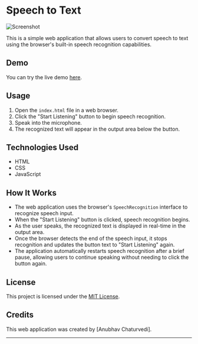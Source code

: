 # Speech to Text

![Screenshot](screenshot.png)

This is a simple web application that allows users to convert speech to text using the browser's built-in speech recognition capabilities.

## Demo

You can try the live demo [here](https://example.com).

## Usage

1. Open the `index.html` file in a web browser.
2. Click the "Start Listening" button to begin speech recognition.
3. Speak into the microphone.
4. The recognized text will appear in the output area below the button.

## Technologies Used

- HTML
- CSS
- JavaScript

## How It Works

- The web application uses the browser's `SpeechRecognition` interface to recognize speech input.
- When the "Start Listening" button is clicked, speech recognition begins.
- As the user speaks, the recognized text is displayed in real-time in the output area.
- Once the browser detects the end of the speech input, it stops recognition and updates the button text to "Start Listening" again.
- The application automatically restarts speech recognition after a brief pause, allowing users to continue speaking without needing to click the button again.

## License

This project is licensed under the [MIT License](LICENSE).

## Credits

This web application was created by [Anubhav Chaturvedi].

---
